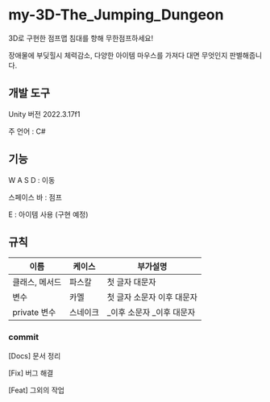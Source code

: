# my-3D-The_Jumping_Dungeon
3D로 구현한 점프맵 침대를 향해 무한점프하세요!

장애물에 부딪힐시 체력감소, 다양한 아이템 마우스를 가져다 대면 무엇인지 판별해줍니다. 

## 개발 도구
Unity 버전 2022.3.17f1

주 언어 : C#

## 기능
W A S D : 이동

스페이스 바 : 점프

E : 아이템 사용 (구현 예정)
## 규칙
|이름|케이스|부가설명|
|----|---|------|
|클래스, 메서드| 파스칼 | 첫 글자 대문자|
|변수  | 카멜 | 첫 글자 소문자 이후 대문자|
|private 변수| 스네이크| _이후 소문자 _이후 대문자|

### commit
[Docs] 문서 정리

[Fix] 버그 해결

[Feat] 그외의 작업
